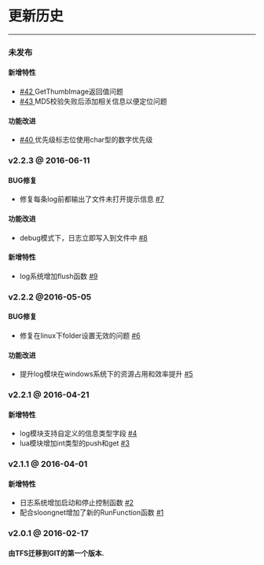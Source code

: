 # 更新历史
***

### 未发布
#### 新增特性 
* [#42 ](https://git.sloong.com/public/sloongnet/issues/42)GetThumbImage返回值问题 
* [#43 ](https://git.sloong.com/public/sloongnet/issues/42)MD5校验失败后添加相关信息以便定位问题
#### 功能改进
* [#40 ](https://git.sloong.com/public/sloongnet/issues/40)优先级标志位使用char型的数字优先级
### v2.2.3 @ 2016-06-11
#### BUG修复
* 修复每条log前都输出了文件未打开提示信息 [#7](https://git.sloong.com/public/library/issues/7)
#### 功能改进
* debug模式下，日志立即写入到文件中 [#8](https://git.sloong.com/public/library/issues/8)
#### 新增特性
* log系统增加flush函数 [#9](https://git.sloong.com/public/library/issues/9)
### v2.2.2 @2016-05-05
#### BUG修复
* 修复在linux下folder设置无效的问题 [#6](https://git.sloong.com/public/library/issues/6)
#### 功能改进
* 提升log模块在windows系统下的资源占用和效率提升 [#5](https://git.sloong.com/public/library/issues/5)
### v2.2.1 @ 2016-04-21
#### 新增特性
* log模块支持自定义的信息类型字段 [#4](https://git.sloong.com/public/library/issues/4)
* lua模块增加int类型的push和get [#3](https://git.sloong.com/public/library/issues/3)
### v2.1.1 @ 2016-04-01
#### 新增特性
* 日志系统增加启动和停止控制函数 [#2](https://git.sloong.com/public/library/issues/2)
* 配合sloongnet增加了新的RunFunction函数 [#1](https://git.sloong.com/public/library/issues/1)
### v2.0.1 @ 2016-02-17
#### 由TFS迁移到GIT的第一个版本.
